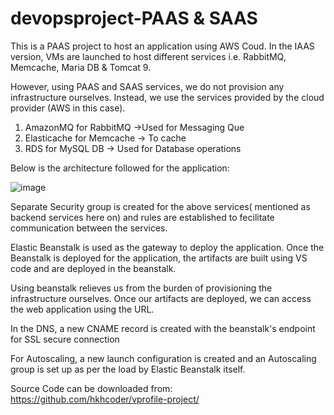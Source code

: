 # devopsproject-PAAS & SAAS
This is a PAAS project to host an application using AWS Coud. In the IAAS version, VMs are launched to host different services i.e. RabbitMQ, Memcache, Maria DB &amp; Tomcat 9.

However, using PAAS and SAAS services, we do not provision any infrastructure ourselves. Instead, we use the services provided by the cloud provider (AWS in this case).

1. AmazonMQ for RabbitMQ ->Used for Messaging Que
2. Elasticache for Memcache -> To cache
3. RDS for MySQL DB -> Used for Database operations

Below is the architecture followed for the application:

![image](https://github.com/Rohit061199/profileapplication/assets/73810251/5681d798-2f9b-4caf-a867-7aa61f78c6ab)

Separate Security group is created for the above services( mentioned as backend services here on) and rules are established to fecilitate communication between the services.

Elastic Beanstalk is used as the gateway to deploy the application. Once the Beanstalk is deployed for the application, the artifacts are built using VS code and are deployed in the beanstalk.

Using beanstalk relieves us from the burden of provisioning the infrastructure ourselves. Once our artifacts are deployed, we can access the web application using the URL.

In the DNS, a new CNAME record is created with the beanstalk's endpoint for SSL secure connection

For Autoscaling, a new launch configuration is created and an Autoscaling group is set up as per the load by Elastic Beanstalk itself.

Source Code can be downloaded from: https://github.com/hkhcoder/vprofile-project/
